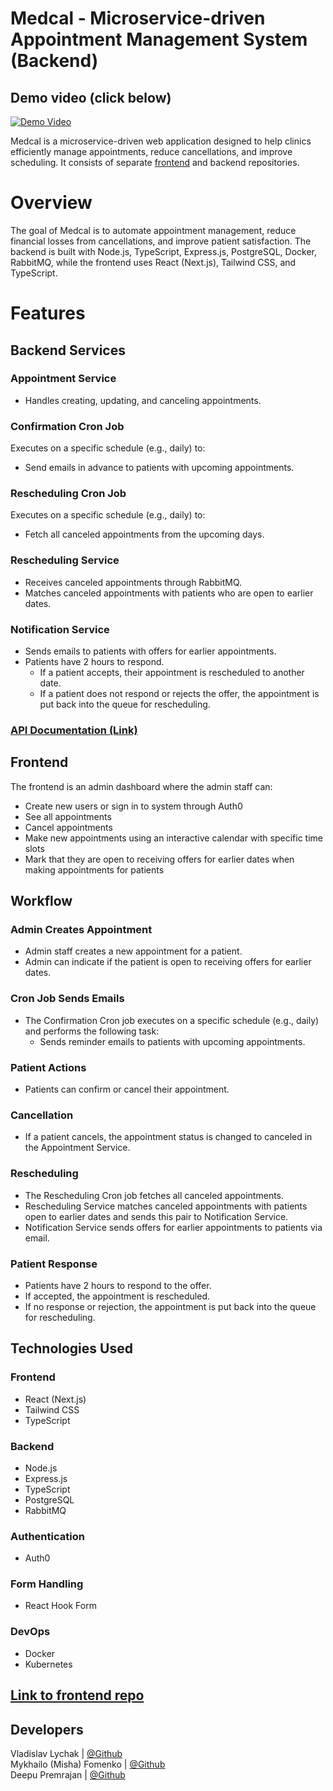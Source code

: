 # Medcal - Microservice-driven Appointment Management System (Backend)

## Demo video (click below)

[![Demo Video](https://i.ytimg.com/vi/uyZQT91QNSE/hqdefault.jpg?sqp=-oaymwE1CKgBEF5IVfKriqkDKAgBFQAAiEIYAXABwAEG8AEB-AH-CYAC0AWKAgwIABABGGUgZShlMA8=\u0026rs=AOn4CLCe_YkhomzQFSSNXnJ-pNfjI7EOTg)](https://www.youtube.com/watch?v=uyZQT91QNSE&ab_channel=VladislavLychak)

Medcal is a microservice-driven web application designed to help clinics efficiently manage appointments, reduce cancellations, and improve scheduling. It consists of separate [frontend](https://github.com/hackademic-io/medcal-frontend) and backend repositories.

# Overview

The goal of Medcal is to automate appointment management, reduce financial losses from cancellations, and improve patient satisfaction. The backend is built with Node.js, TypeScript, Express.js, PostgreSQL, Docker, RabbitMQ, while the frontend uses React (Next.js), Tailwind CSS, and TypeScript.

# Features

## Backend Services

### Appointment Service

- Handles creating, updating, and canceling appointments.

### Confirmation Cron Job

Executes on a specific schedule (e.g., daily) to:

- Send emails in advance to patients with upcoming appointments.

### Rescheduling Cron Job

Executes on a specific schedule (e.g., daily) to:

- Fetch all canceled appointments from the upcoming days.

### Rescheduling Service

- Receives canceled appointments through RabbitMQ.
- Matches canceled appointments with patients who are open to earlier dates.

### Notification Service

- Sends emails to patients with offers for earlier appointments.
- Patients have 2 hours to respond.
  - If a patient accepts, their appointment is rescheduled to another date.
  - If a patient does not respond or rejects the offer, the appointment is put back into the queue for rescheduling.

### [API Documentation (Link)](https://medcal-swagger-docs.netlify.app/)

## Frontend

The frontend is an admin dashboard where the admin staff can:

- Create new users or sign in to system through Auth0
- See all appointments
- Cancel appointments
- Make new appointments using an interactive calendar with specific time slots
- Mark that they are open to receiving offers for earlier dates when making appointments for patients

## Workflow

### Admin Creates Appointment

- Admin staff creates a new appointment for a patient.
- Admin can indicate if the patient is open to receiving offers for earlier dates.

### Cron Job Sends Emails

- The Confirmation Cron job executes on a specific schedule (e.g., daily) and performs the following task:
  - Sends reminder emails to patients with upcoming appointments.

### Patient Actions

- Patients can confirm or cancel their appointment.

### Cancellation

- If a patient cancels, the appointment status is changed to canceled in the Appointment Service.

### Rescheduling

- The Rescheduling Cron job fetches all canceled appointments.
- Rescheduling Service matches canceled appointments with patients open to earlier dates and sends this pair to Notification Service.
- Notification Service sends offers for earlier appointments to patients via email.

### Patient Response

- Patients have 2 hours to respond to the offer.
- If accepted, the appointment is rescheduled.
- If no response or rejection, the appointment is put back into the queue for rescheduling.

## Technologies Used

### Frontend

- React (Next.js)
- Tailwind CSS
- TypeScript

### Backend

- Node.js
- Express.js
- TypeScript
- PostgreSQL
- RabbitMQ

### Authentication

- Auth0

### Form Handling

- React Hook Form

### DevOps

- Docker
- Kubernetes

<!-- ## Testing

- End-to-End (E2E) Tests: Core functionality covered with Cypress.
- Unit Tests: React components covered with Jest. -->

## [Link to frontend repo](https://github.com/hackademic-io/medcal-frontend)

## Developers

Vladislav Lychak | [@Github](https://github.com/LychakVlad) <br />
Mykhailo (Misha) Fomenko | [@Github](https://github.com/MishaFomenko) <br />
Deepu Premrajan | [@Github](https://github.com/deepu-premrajan) <br />
